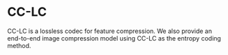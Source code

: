 # CC-LC
CC-LC is a lossless codec for feature compression. We also provide an end-to-end image compression model using CC-LC as the entropy coding method.
